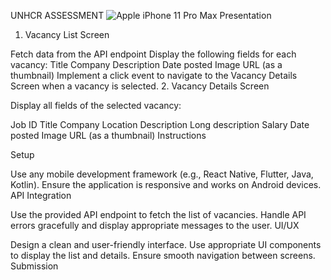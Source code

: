 UNHCR ASSESSMENT
![Apple iPhone 11 Pro Max Presentation](https://github.com/user-attachments/assets/d3492f97-54fc-4ca4-85db-5adfe15c431b)
 

1. Vacancy List Screen

Fetch data from the API endpoint
Display the following fields for each vacancy:
Title
Company
Description
Date posted
Image URL (as a thumbnail)
Implement a click event to navigate to the Vacancy Details Screen when a vacancy is selected.
2. Vacancy Details Screen

Display all fields of the selected vacancy:

Job ID
Title
Company
Location
Description
Long description
Salary
Date posted
Image URL (as a thumbnail)
Instructions

Setup

Use any mobile development framework (e.g., React Native, Flutter, Java, Kotlin).
Ensure the application is responsive and works on Android devices.
API Integration

Use the provided API endpoint to fetch the list of vacancies.
Handle API errors gracefully and display appropriate messages to the user.
UI/UX

Design a clean and user-friendly interface.
Use appropriate UI components to display the list and details.
Ensure smooth navigation between screens.
Submission


